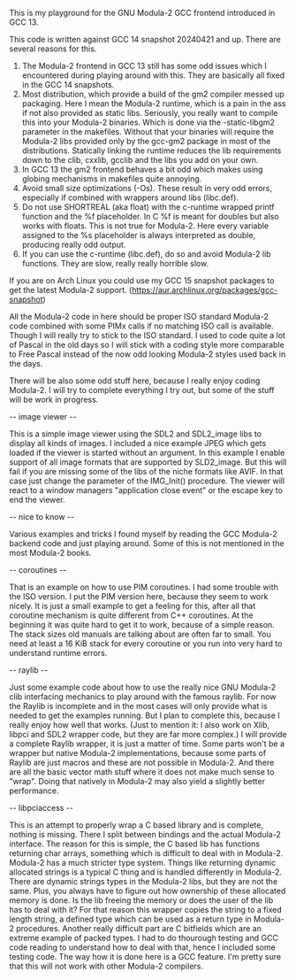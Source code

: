 This is my playground for the GNU Modula-2 GCC frontend introduced in GCC 13.

This code is written against GCC 14 snapshot 20240421 and up. There are several
reasons for this.
1. The Modula-2 frontend in GCC 13 still has some odd issues which I
   encountered during playing around with this. They are basically all fixed in
   the GCC 14 snapshots.
2. Most distribution, which provide a build of the gm2 compiler messed up
   packaging. Here I mean the Modula-2 runtime, which is a pain in the ass if
   not also provided as static libs. Seriously, you really want to compile this
   into your Modula-2 binaries. Which is done via the -static-libgm2 parameter
   in the makefiles. Without that your binaries will require the Modula-2 libs
   provided only by the gcc-gm2 package in most of the distributions.
   Statically linking the runtime reduces the lib requirements down to the clib,
   cxxlib, gcclib and the libs you add on your own.
3. In GCC 13 the gm2 frontend behaves a bit odd which makes using globing
   mechanisms in makefiles quite annoying.
4. Avoid small size optimizations (-Os). These result in very odd errors,
   especially if combined with wrappers around libs (libc.def).
5. Do not use SHORTREAL (aka float) with the c-runtime wrapped printf function
   and the %f placeholder. In C %f is meant for doubles but also works with
   floats. This is not true for Modula-2. Here every variable assigned to the %s
   placeholder is always interpreted as double, producing really odd output.
6. If you can use the c-runtime (libc.def), do so and avoid Modula-2 lib
   functions. They are slow, really really horrible slow.

If you are on Arch Linux you could use my GCC 15 snapshot packages to get the
latest Modula-2 support. (https://aur.archlinux.org/packages/gcc-snapshot)

All the Modula-2 code in here should be proper ISO standard Modula-2 code
combined with some PIMx calls if no matching ISO call is available. Though I
will really try to stick to the ISO standard. I used to code quite a lot of
Pascal in the old days so I will stick with a coding style more comparable to
Free Pascal instead of the now odd looking Modula-2 styles used back in the
days.

There will be also some odd stuff here, because I really enjoy coding Modula-2.
I will try to complete everything I try out, but some of the stuff will be work
in progress.

-- image viewer --

This is a simple image viewer using the SDL2 and SDL2_image libs to display all
kinds of images. I included a nice example JPEG which gets loaded if the viewer
is started without an argument. In this example I enable support of all image
formats that are supported by SLD2_image. But this will fail if you are missing
some of the libs of the niche formats like AVIF. In that case just change the
parameter of the IMG_Init() procedure. The viewer will react to a window managers
"application close event" or the escape key to end the viewer.

-- nice to know --

Various examples and tricks I found myself by reading the GCC Modula-2 backend
code and just playing around. Some of this is not mentioned in the most Modula-2
books.

-- coroutines --

That is an example on how to use PIM coroutines. I had some trouble with the
ISO version. I put the PIM version here, because they seem to work nicely. It
is just a small example to get a feeling for this, after all that coroutine
mechanism is quite different from C++ coroutines. At the beginning it was quite
hard to get it to work, because of a simple reason. The stack sizes old manuals
are talking about are often far to small. You need at least a 16 KiB stack for
every coroutine or you run into very hard to understand runtime errors.

-- raylib --

Just some example code about how to use the really nice GNU Modula-2 clib
interfacing mechanics to play around with the famous raylib. For now the Raylib
is incomplete and in the most cases will only provide what is needed to get the
examples running. But I plan to complete this, because I really enjoy how well
that works. (Just to mention it: I also work on Xlib, libpci and SDL2 wrapper
code, but they are far more complex.) I will provide a complete Raylib wrapper,
it is just a matter of time. Some parts won't be a wrapper but native Modula-2
implementations, because some parts of Raylib are just macros and these are not
possible in Modula-2. And there are all the basic vector math stuff where it
does not make much sense to "wrap". Doing that natively in Modula-2 may also
yield a slightly better performance.

-- libpciaccess --

This is an attempt to properly wrap a C based library and is complete, nothing
is missing. There I split between bindings and the actual Modula-2 interface.
The reason for this is simple, the C based lib has functions returning char
arrays, something which is difficult to deal with in Modula-2. Modula-2 has a
much stricter type system. Things like returning dynamic allocated strings is a
typical C thing and is handled differently in Modula-2. There are dynamic
strings types in the Modula-2 libs, but they are not the same. Plus, you always
have to figure out how ownership of these allocated memory is done. Is the lib
freeing the memory or does the user of the lib has to deal with it? For that
reason this wrapper copies the string to a fixed length string, a defined type
which can be used as a return type in Modula-2 procedures. Another really
difficult part are C bitfields which are an extreme example of packed types. I
had to do thourough testing and GCC code reading to understand how to deal with
that, hence I included some testing code. The way how it is done here is a GCC
feature. I'm pretty sure that this will not work with other Modula-2 compilers.
